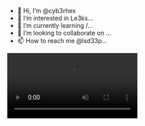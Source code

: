 - 👋 Hi, I’m @cyb3rhex
- 👀 I’m interested in Le3ks...
- 🌱 I’m currently learning /...
- 💞️ I’m looking to collaborate on ...
- 📫 How to reach me @lsd33p...

![Test Image 1](https://thumbs.gfycat.com/BlandFancyElkhound-mobile.mp4)
